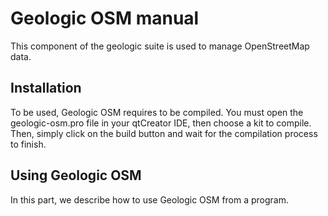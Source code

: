 # Geologic OSM manual

This component of the geologic suite is used to manage OpenStreetMap data.

## Installation

To be used, Geologic OSM requires to be compiled. You must open the geologic-osm.pro file in your qtCreator IDE, then choose a kit to compile. Then, simply click on the build button and wait for the compilation process to finish.

## Using Geologic OSM

In this part, we describe how to use Geologic OSM from a program.
